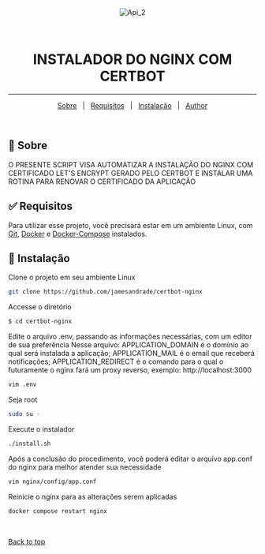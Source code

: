 <div align="center" id="top">
  <img src="./.github/app.gif" alt="Api_2" />

&#xa0;

</div>

<h1 align="center">INSTALADOR DO NGINX COM CERTBOT</h1>

<p align="center">
</p>

<!-- Status -->

<hr>

<p align="center">
  <a href="#dart-sobre">Sobre</a> &#xa0; | &#xa0;
  <a href="#white_check_mark-requisitos">Requisitos</a> &#xa0; | &#xa0;
  <a href="#checkered_flag-instalação">Instalação</a> &#xa0; | &#xa0;
  <a href="https://github.com/jamesandrade" target="_blank">Author</a>
</p>

<br>

## :dart: Sobre

O PRESENTE SCRIPT VISA AUTOMATIZAR A INSTALAÇÃO DO NGINX COM CERTIFICADO LET'S ENCRYPT GERADO PELO CERTBOT E INSTALAR UMA ROTINA PARA RENOVAR O CERTIFICADO DA APLICAÇÃO

## :white_check_mark: Requisitos

Para utilizar esse projeto, você precisará estar em um ambiente Linux, com [Git](https://git-scm.com), [Docker](https://www.docker.com/) e [Docker-Compose](https://docs.docker.com/compose/gettingstarted/) instalados.

## :checkered_flag: Instalação

Clone o projeto em seu ambiente Linux

```bash
git clone https://github.com/jamesandrade/certbot-nginx
```

Accesse o diretório

```bash
$ cd certbot-nginx
```

Edite o arquivo .env, passando as informações necessárias, com um editor de sua preferência
Nesse arquivo:
APPLICATION_DOMAIN é o domínio ao qual será instalada a aplicação;
APPLICATION_MAIL é o email que receberá notificações;
APPLICATION_REDIRECT é o comando para o qual o futuramente o nginx fará um proxy reverso, exemplo: http://localhost:3000

```bash
vim .env
```

Seja root

```bash
sudo su -
```

Execute o instalador

```bash
./install.sh
```

Após a conclusão do procedimento, você poderá editar o arquivo app.conf do nginx para melhor atender sua necessidade

```bash
vim nginx/config/app.conf
```

Reinicie o nginx para as alterações serem aplicadas

```bash
docker compose restart nginx
```

&#xa0;

<a href="#top">Back to top</a>
